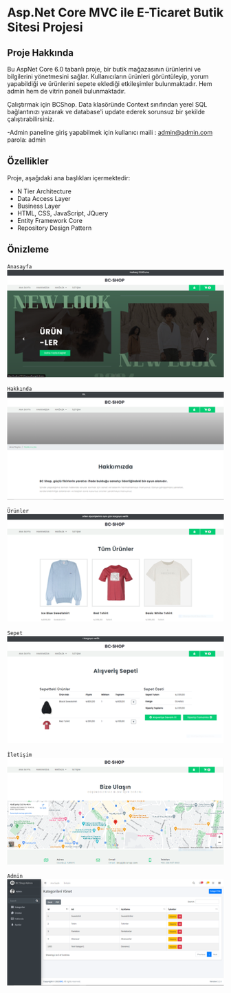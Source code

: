 # Asp.Net Core MVC ile E-Ticaret Butik Sitesi Projesi

## Proje Hakkında
Bu AspNet Core 6.0 tabanlı proje, bir butik mağazasının ürünlerini ve bilgilerini yönetmesini sağlar. Kullanıcıların ürünleri görüntüleyip, yorum yapabildiği ve ürünlerini sepete eklediği etkileşimler bulunmaktadır. Hem admin hem de vitrin paneli bulunmaktadır.  

Çalıştırmak için BCShop. Data klasöründe Context sınıfından yerel SQL bağlantınızı yazarak ve database'i update ederek sorunsuz bir şekilde çalıştırabilirsiniz.

-Admin paneline giriş yapabilmek için kullanıcı maili : admin@admin.com parola: admin


## Özellikler

Proje, aşağıdaki ana başlıkları içermektedir:

- N Tier Architecture
- Data Access Layer
- Business Layer
- HTML, CSS, JavaScript, JQuery
- Entity Framework Core
- Repository Design Pattern


## Önizleme
`Anasayfa`
![HomePage](preview/homepage.PNG)

`Hakkında`
![HomePage](preview/about.PNG)

`Ürünler`
![HomePage](preview/products.PNG)

`Sepet`
![HomePage](preview/cart.PNG)

`İletişim`
![HomePage](preview/contact.PNG)

`Admin`
![HomePage](preview/admin.PNG)

